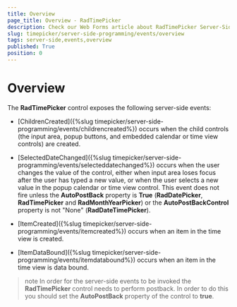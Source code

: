 ```yaml
---
title: Overview
page_title: Overview - RadTimePicker
description: Check our Web Forms article about RadTimePicker Server-Side Events Overview.
slug: timepicker/server-side-programming/events/overview
tags: server-side,events,overview
published: True
position: 0
---
```


# Overview



The **RadTimePicker** control exposes the following server-side events:

* [ChildrenCreated]({%slug timepicker/server-side-programming/events/childrencreated%}) occurs when the child controls (the input area, popup buttons, and embedded calendar or time view controls) are created.

* [SelectedDateChanged]({%slug timepicker/server-side-programming/events/selecteddatechanged%}) occurs when the user changes the value of the control, either when input area loses focus after the user has typed a new value, or when the user selects a new value in the popup calendar or time view control. This event does not fire unless the **AutoPostBack** property is **True** (**RadDatePicker**, **RadTimePicker** and **RadMonthYearPicker**) or the **AutoPostBackControl** property is not "None" (**RadDateTimePicker**).

* [ItemCreated]({%slug timepicker/server-side-programming/events/itemcreated%}) occurs when an item in the time view is created.

* [ItemDataBound]({%slug timepicker/server-side-programming/events/itemdatabound%}) occurs when an item in the time view is data bound.




>note In order for the server-side events to be invoked the **RadTimePicker** control needs to perform postback. In order to do this you should set the **AutoPostBack** property of the control to **true**.
>


